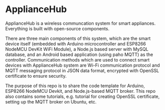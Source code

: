 # ApplianceHub
ApplianceHub is a wireless communcation system for smart appliances.
Everything is built with open-source components.

There are three main components of this system, which are the smart device itself (embedded with Arduino microcontroller and ESP8266 NodeMCU DevKit WiFi Module), a Node.js based server with MySQL database, and an Android based application (using paho MQTT)  as the controller. Communication methods which are used to connect smart devices with ApplianceHub system are Wi-Fi communication protocol and MQTT messaging protocol in JSON data format, encrypted with OpenSSL certificate to ensure security.

The purpose of this repo is to share the code template for Arduino, ESP8266 NodeMCU Devkit, and Node.js-based MQTT broker. This repo also contains some tutorials, e.g. tutorial for creating OpenSSL certificate, setting up the MQTT broker on Ubuntu, etc.
